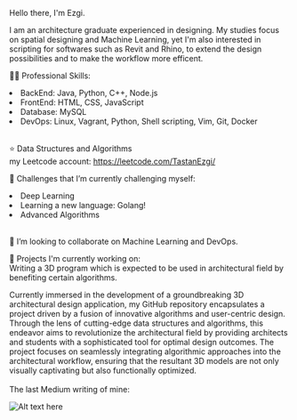 Hello there, I'm Ezgi.

I am an architecture graduate experienced in designing. My studies focus on spatial designing and Machine Learning, yet I'm also interested in scripting for softwares such as Revit and Rhino, to extend the design possibilities and to make the workflow more efficent.

👨‍💻 Professional Skills: 
<li>BackEnd: Java, Python, C++, Node.js  </li>
<li>FrontEnd: HTML, CSS, JavaScript </li>
<li>Database: MySQL</li>
<li>DevOps: Linux, Vagrant, Python, Shell scripting, Vim, Git, Docker</li> <br/>

⭐️ Data Structures and Algorithms <br/>
my Leetcode account: https://leetcode.com/TastanEzgi/ </br>

🌱 Challenges that I’m currently challenging myself: 
<li>Deep Learning </li>
<li>Learning a new language: Golang! </li>
<li>Advanced Algorithms</li> </br>

👯 I’m looking to collaborate on Machine Learning and DevOps.

💼 Projects I'm currently working on: <br/>
Writing a 3D program which is expected to be used in architectural field by benefiting certain algorithms.

Currently immersed in the development of a groundbreaking 3D architectural design application, my GitHub repository encapsulates a project driven by a fusion of innovative algorithms and user-centric design. Through the lens of cutting-edge data structures and algorithms, this endeavor aims to revolutionize the architectural field by providing architects and students with a sophisticated tool for optimal design outcomes. The project focuses on seamlessly integrating algorithmic approaches into the architectural workflow, ensuring that the resultant 3D models are not only visually captivating but also functionally optimized. <br/>
<br/>
The last Medium writing of mine: 

![Alt text here](https://nodejs-medium-fetcher.vercel.app/?username=EzgiTastan&limit=1&responseType=svg)

